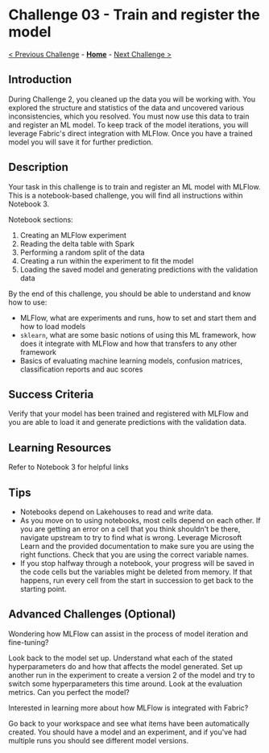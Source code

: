 # Challenge 03 - Train and register the model

[< Previous Challenge](./Challenge-02.md) - **[Home](../README.md)** - [Next Challenge >](./Challenge-04.md)

## Introduction

During Challenge 2, you cleaned up the data you will be working with. You explored the structure and statistics of the data and uncovered various inconsistencies, which you resolved. You must now use this data to train and register an ML model. To keep track of the model iterations, you will leverage Fabric's direct integration with MLFlow. Once you have a trained model you will save it for further prediction.

## Description
Your task in this challenge is to train and register an ML model with MLFlow. This is a notebook-based challenge, you will find all instructions within Notebook 3.

Notebook sections:
1. Creating an MLFlow experiment
2. Reading the delta table with Spark
3. Performing a random split of the data
4. Creating a run within the experiment to fit the model
5. Loading the saved model and generating predictions with the validation data

By the end of this challenge, you should be able to understand and know how to use:
- MLFlow, what are experiments and runs, how to set and start them and how to load models
- `sklearn`, what are some basic notions of using this ML framework, how does it integrate with MLFlow and how that transfers to any other framework
- Basics of evaluating machine learning models, confusion matrices, classification reports and auc scores


## Success Criteria

Verify that your model has been trained and registered with MLFlow and you are able to load it and generate predictions with the validation data.

## Learning Resources

Refer to Notebook 3 for helpful links

## Tips

- Notebooks depend on Lakehouses to read and write data.
- As you move on to using notebooks, most cells depend on each other. If you are getting an error on a cell that you think shouldn't be there, navigate upstream to try to find what is wrong. Leverage Microsoft Learn and the provided documentation to make sure you are using the right functions. Check that you are using the correct variable names.
- If you stop halfway through a notebook, your progress will be saved in the code cells but the variables might be deleted from memory. If that happens, run every cell from the start in succession to get back to the starting point.

## Advanced Challenges (Optional)

Wondering how MLFlow can assist in the process of model iteration and fine-tuning?

Look back to the model set up. Understand what each of the stated hyperparameters do and how that affects the model generated. Set up another run in the experiment to create a version 2 of the model and try to switch some hyperparameters this time around. Look at the evaluation metrics. Can you perfect the model? 

Interested in learning more about how MLFlow is integrated with Fabric?

Go back to your workspace and see what items have been automatically created. You should have a model and an experiment, and if you've had multiple runs you should see different model versions.
